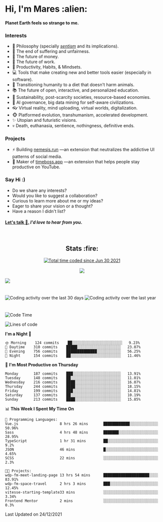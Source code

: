 <h1>Hi, I'm Mares :alien:</h1>

#### Planet Earth feels so strange to me.

### **Interests**

- 🌊 Philosophy (specially [_sentism_][sentismmedium] and its implications).
- 🎯 The end of suffering and unfairness.
- 💸 The future of money.
- 💼 The future of work.
- 🧠 Productivity, Habits, & Mindsets.
- 💻 Tools that make creating new and better tools easier (especially in software).
- 🥗 Transitioning humanity to a diet that doesn't harm animals.
- 📚 The future of open, interactive, and personalized education.
- 🌱 Sustainability, post-scarcity societies, resource-based economies.
- 🤖 AI governance, big data mining for self-aware civilizations.
- 👓 Virtual reality, mind uploading, virtual worlds, digitalization.
- 🐵 Platformed evolution, transhumanism, accelerated development.
- ✨ Utopian and futuristic visions.
- 💀 Death, euthanasia, sentience, nothingness, definitive ends.


### **Projects**

- ⚡ Building [nemesis.run](https://nemesis.run) —an extension that neutralizes the addictive UI patterns of social media.
- 💎 Maker of [timeboss.app](https://timeboss.app) —an extension that helps people stay productive on YouTube.


### **Say Hi :)**

- Do we share any interests?
- Would you like to suggest a collaboration?
- Curious to learn more about me or my ideas?
- Eager to share your vision or a thought?
- Have a reason I didn't list?

#### [Let's talk :wave:.](mailto:mareszhar@gmail.com) _I'd love to hear from you_.

[sentismmedium]: https://medium.com/@mareszhar/born-a-prisoner-a-reflection-about-life-its-struggles-and-a-plan-to-escape-d8566ce9b026

<br>

<h2 align="center">Stats :fire:</h2>

<div align="center">
  <a href="https://wakatime.com/@cfdc0e0d-4860-4b62-9ff0-cb659185525e">
    <img src="https://wakatime.com/badge/user/cfdc0e0d-4860-4b62-9ff0-cb659185525e.svg" alt="Total time coded since Jun 30 2021" />
  </a>
</div>

<br>

<div align="center">
  <img src="https://github-readme-streak-stats.herokuapp.com?user=mareszhar&theme=black-ice&hide_border=true&stroke=FFFFFF15&ring=DF8FFE&fire=DF8FFE&currStreakLabel=DF8FFE&background=1A232A&currStreakNum=86FFAB&dates=B1AAB3FF">
</div>

<!-- Add or remove this: &dates=B1AAB3FF at the end of the streak stats URL if they get bugged and aren't updating -->

<br>

<img src="https://activity-graph.herokuapp.com/graph?username=mareszhar&theme=nord&bg_color=00000000&color=979797&line=DF8FFE&point=00000000&area=true&hide_border=true">

<br>

<h1></h1>

<img src="https://wakatime.com/share/@mares/5df0ff02-9c79-41b4-b540-51dc9c65a57b.svg" alt="Coding activity over the last 30 days" />
<img src="https://wakatime.com/share/@mares/ea89ba71-f374-40af-930c-e0655909fe37.svg" alt="Coding activity over the last year" />

<h1></h1>

<!--START_SECTION:waka-->
![Code Time](http://img.shields.io/badge/Code%20Time-391%20hrs%208%20mins-blue)

![Lines of code](https://img.shields.io/badge/From%20Hello%20World%20I%27ve%20Written-126%20Thousand%20lines%20of%20code-blue)

**I'm a Night 🦉** 

```text
🌞 Morning    124 commits    ██░░░░░░░░░░░░░░░░░░░░░░░   9.23% 
🌆 Daytime    310 commits    █████░░░░░░░░░░░░░░░░░░░░   23.07% 
🌃 Evening    756 commits    ██████████████░░░░░░░░░░░   56.25% 
🌙 Night      154 commits    ██░░░░░░░░░░░░░░░░░░░░░░░   11.46%

```
📅 **I'm Most Productive on Thursday** 

```text
Monday       187 commits    ███░░░░░░░░░░░░░░░░░░░░░░   13.91% 
Tuesday      148 commits    ██░░░░░░░░░░░░░░░░░░░░░░░   11.01% 
Wednesday    216 commits    ████░░░░░░░░░░░░░░░░░░░░░   16.07% 
Thursday     244 commits    ████░░░░░░░░░░░░░░░░░░░░░   18.15% 
Friday       199 commits    ███░░░░░░░░░░░░░░░░░░░░░░   14.81% 
Saturday     137 commits    ██░░░░░░░░░░░░░░░░░░░░░░░   10.19% 
Sunday       213 commits    ████░░░░░░░░░░░░░░░░░░░░░   15.85%

```


📊 **This Week I Spent My Time On** 

```text
💬 Programming Languages: 
Vue.js                   8 hrs 26 mins       ████████████░░░░░░░░░░░░░   50.96% 
Sass                     4 hrs 48 mins       ███████░░░░░░░░░░░░░░░░░░   28.95% 
TypeScript               1 hr 31 mins        ██░░░░░░░░░░░░░░░░░░░░░░░   9.2% 
JSON                     46 mins             █░░░░░░░░░░░░░░░░░░░░░░░░   4.65% 
SCSS                     22 mins             ░░░░░░░░░░░░░░░░░░░░░░░░░   2.3%

🐱‍💻 Projects: 
wdp-fm-meet-landing-page 13 hrs 54 mins      █████████████████████░░░░   83.91% 
wdp-fm-space-travel      2 hrs 3 mins        ███░░░░░░░░░░░░░░░░░░░░░░   12.45% 
vitesse-starting-template33 mins             ░░░░░░░░░░░░░░░░░░░░░░░░░   3.34% 
Frontend Mentor          2 mins              ░░░░░░░░░░░░░░░░░░░░░░░░░   0.3%

```


 Last Updated on 24/12/2021
<!--END_SECTION:waka-->
